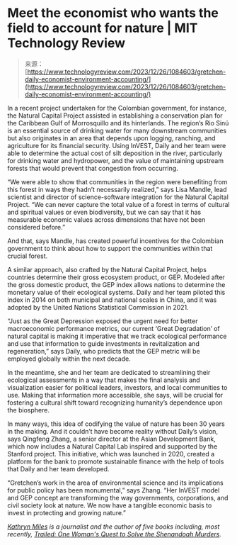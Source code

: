 <!--yml
category: 未分类
date: 2024-05-27 15:10:57
-->

# Meet the economist who wants the field to account for nature | MIT Technology Review

> 来源：[https://www.technologyreview.com/2023/12/26/1084603/gretchen-daily-economist-environment-accounting/](https://www.technologyreview.com/2023/12/26/1084603/gretchen-daily-economist-environment-accounting/)

In a recent project undertaken for the Colombian government, for instance, the Natural Capital Project assisted in establishing a conservation plan for the Caribbean Gulf of Morrosquillo and its hinterlands. The region’s Rio Sinú is an essential source of drinking water for many downstream communities but also originates in an area that depends upon logging, ranching, and agriculture for its financial security. Using InVEST, Daily and her team were able to determine the actual cost of silt deposition in the river, particularly for drinking water and hydropower, and the value of maintaining upstream forests that would prevent that congestion from occurring.

“We were able to show that communities in the region were benefiting from this forest in ways they hadn’t necessarily realized,” says Lisa Mandle, lead scientist and director of science-software integration for the Natural Capital Project. “We can never capture the total value of a forest in terms of cultural and spiritual values or even biodiversity, but we can say that it has measurable economic values across dimensions that have not been considered before.”

And that, says Mandle, has created powerful incentives for the Colombian government to think about how to support the communities within that crucial forest.

A similar approach, also crafted by the Natural Capital Project, helps countries determine their gross ecosystem product, or GEP. Modeled after the gross domestic product, the GEP index allows nations to determine the monetary value of their ecological systems. Daily and her team piloted this index in 2014 on both municipal and national scales in China, and it was adopted by the United Nations Statistical Commission in 2021.

“Just as the Great Depression exposed the urgent need for better macroeconomic performance metrics, our current ‘Great Degradation’ of natural capital is making it imperative that we track ecological performance and use that information to guide investments in revitalization and regeneration,” says Daily, who predicts that the GEP metric will be employed globally within the next decade.

In the meantime, she and her team are dedicated to streamlining their ecological assessments in a way that makes the final analysis and visualization easier for political leaders, investors, and local communities to use. Making that information more accessible, she says, will be crucial for fostering a cultural shift toward recognizing humanity’s dependence upon the biosphere.

In many ways, this idea of codifying the value of nature has been 30 years in the making. And it couldn’t have become reality without Daily’s vision, says Qingfeng Zhang, a senior director at the Asian Development Bank, which now includes a Natural Capital Lab inspired and supported by the Stanford project. This initiative, which was launched in 2020, created a platform for the bank to promote sustainable finance with the help of tools that Daily and her team developed.

“Gretchen’s work in the area of environmental science and its implications for public policy has been monumental,” says Zhang. “Her InVEST model and GEP concept are transforming the way governments, corporations, and civil society look at nature. We now have a tangible economic basis to invest in protecting and growing nature.” 

*[Kathryn Miles](https://www.kathrynmiles.net/) is a journalist and the author of five books including, most recently, [Trailed: One Woman's Quest to Solve the Shenandoah Murders](https://www.hachettebookgroup.com/titles/kathryn-miles/trailed/9781643753874/).*